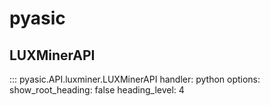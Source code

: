 # pyasic
## LUXMinerAPI
::: pyasic.API.luxminer.LUXMinerAPI
    handler: python
    options:
        show_root_heading: false
        heading_level: 4
